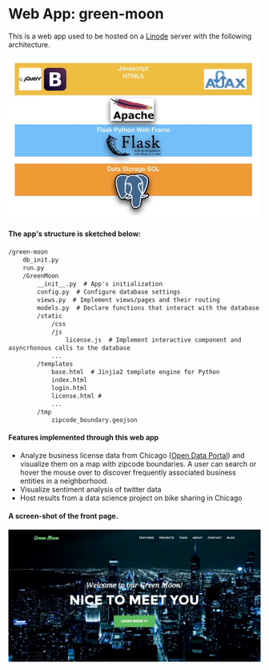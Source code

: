 # Web App: green-moon
This is a web app used to be hosted on a [Linode](https://www.linode.com) server with the following architecture.


![alt text](./img/architecture.jpeg)

#### The app's structure is sketched below:
```
/green-moon
    db_init.py
    run.py
    /GreenMoon
        __init__.py  # App's initialization
        config.py  # Configure database settings
        views.py  # Implement views/pages and their routing
        models.py  # Declare functions that interact with the database
        /static
            /css
            /js
                license.js  # Implement interactive component and asyncrhonous calls to the database
            ...
        /templates
            base.html  # Jinjia2 template engine for Python
            index.html
            login.html
            license.html # 
            ...
        /tmp
            zipcode_boundary.geojson

```

#### Features implemented through this web app
* Analyze business license data from Chicago ([Open Data Portal](https://data.cityofchicago.org)) and visualize them on 
a map with zipcode boundaries. A user can search or hover the mouse over to discover frequently associated business 
entities in a neighborhood.
* Visualize sentiment analysis of twitter data
* Host results from a data science project on bike sharing in Chicago

#### A screen-shot of the front page.
![alt text](./img/GreenMoon.jpg)